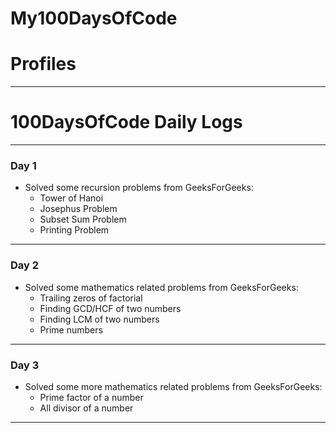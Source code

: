 # My100DaysOfCode

# Profiles
---

# 100DaysOfCode Daily Logs
---

### Day 1
- Solved some recursion problems from GeeksForGeeks:
  - Tower of Hanoi
  - Josephus Problem
  - Subset Sum Problem
  - Printing Problem
---

### Day 2
- Solved some mathematics related problems from GeeksForGeeks:
  - Trailing zeros of factorial
  - Finding GCD/HCF of two numbers
  - Finding LCM of two numbers
  - Prime numbers
---

### Day 3
- Solved some more mathematics related problems from GeeksForGeeks:
  - Prime factor of a number
  - All divisor of a number
---

<!--
# Some syntax for later use

## Goals

- [x] [Learn Software Development](#learn-software-development)
- [x] [Solve problems on Data Structures and Algorithms](#solve-problems-on-data-structures-and-algorithms)
- [x] [Build Projects around Software Development](#build-projects-around-software-development)
- [x] [Build JU Query platform for university students](#build-ju-query-platform-for-university-students)
- [x] [Community Work](#community-work)

## to add an image

<p>
<img src="https://raw.githubusercontent.com/AswinBarath/100-days-of-code-challenge/master/assets/IMDb%20web%20Scapper.png" alt="IMDb web Scapper" width="800px"/>
</p>

# to add an repository

Project Repository: [IMDb web scrapper](https://github.com/AswinBarath/IMDb-web-scrapper) -->
